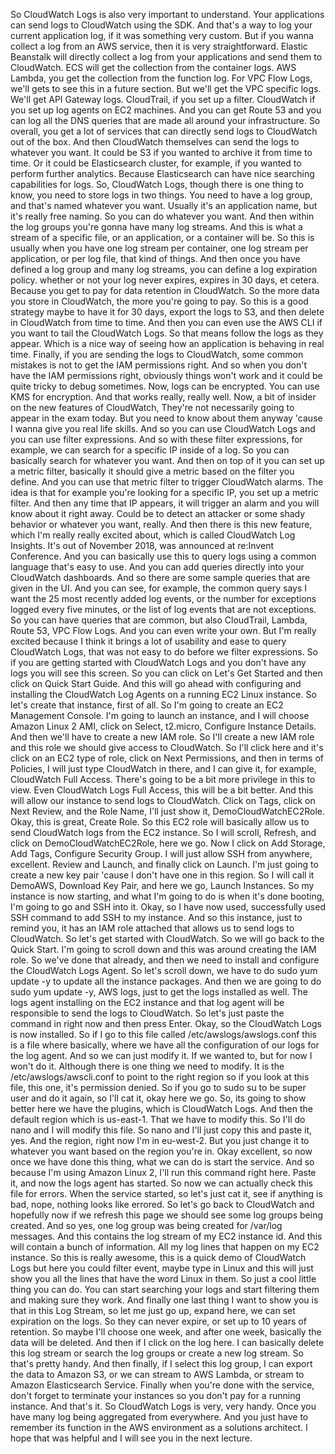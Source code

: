 
<v Narrator>So CloudWatch Logs is also</v>
very important to understand.
Your applications can send logs
to CloudWatch using the SDK.
And that's a way to log your
current application log,
if it was something very custom.
But if you wanna collect a log from an AWS service,
then it is very straightforward.
Elastic Beanstalk will directly collect
a log from your applications
and send them to CloudWatch.
ECS will get the collection from the container logs.
AWS Lambda, you get the collection from the function log.
For VPC Flow Logs, we'll gets
to see this in a future section.
But we'll get the VPC specific logs.
We'll get API Gateway logs.
CloudTrail, if you set up a filter.
CloudWatch if you set up log agents on EC2 machines.
And you can get Route 53 and you can log
all the DNS queries that are
made all around your infrastructure.
So overall, you get a lot of services that can
directly send logs to CloudWatch out of the box.
And then CloudWatch themselves can
send the logs to whatever you want.
It could be S3 if you wanted
to archive it from time to time.
Or it could be Elasticsearch cluster, for example,
if you wanted to perform further analytics.
Because Elasticsearch can have
nice searching capabilities for logs.
So, CloudWatch Logs, though there is one thing
to know, you need to store logs in two things.
You need to have a log group,
and that's named whatever you want.
Usually it's an application name,
but it's really free naming.
So you can do whatever you want.
And then within the log groups
you're gonna have many log streams.
And this is what a stream of a specific file,
or an application, or a container will be.
So this is usually when you have one log stream
per container, one log stream per application,
or per log file, that kind of things.
And then once you have defined a log group
and many log streams,
you can define a log expiration policy.
whether or not your log never expires,
expires in 30 days, et cetera.
Because you get to pay for data retention in CloudWatch.
So the more data you store in CloudWatch,
the more you're going to pay.
So this is a good strategy maybe
to have it for 30 days, export the logs to S3,
and then delete in CloudWatch from time to time.
And then you can even use the AWS CLI
if you want to tail the CloudWatch Logs.
So that means follow the logs as they appear.
Which is a nice way of seeing how
an application is behaving in real time.
Finally, if you are sending the logs to CloudWatch,
some common mistakes is not
to get the IAM permissions right.
And so when you don't have the IAM permissions right,
obviously things won't work
and it could be quite tricky to debug sometimes.
Now, logs can be encrypted.
You can use KMS for encryption.
And that works really, really well.
Now, a bit of insider on the new features of CloudWatch,
They're not necessarily going
to appear in the exam today.
But you need to know about them anyway
'cause I wanna give you real life skills.
And so you can use CloudWatch Logs
and you can use filter expressions.
And so with these filter expressions, for example,
we can search for a specific IP inside of a log.
So you can basically
search for whatever you want.
And then on top of it you can set up a metric filter,
basically it should give a metric
based on the filter you define.
And you can use that metric filter
to trigger CloudWatch alarms.
The idea is that for example you're looking for
a specific IP, you set up a metric filter.
And then any time that IP appears,
it will trigger an alarm
and you will know about it right away.
Could be to detect an attacker
or some shady behavior or whatever you want, really.
And then there is this new feature,
which I'm really really excited about,
which is called CloudWatch Log Insights.
It's out of November 2018,
was announced at re:Invent Conference.
And you can basically use this to query logs
using a common language that's easy to use.
And you can add queries directly
into your CloudWatch dashboards.
And so there are some sample queries
that are given in the UI.
And you can see, for example, the common query says
I want the 25 most recently added log events,
or the number for exceptions logged
every five minutes, or the list
of log events that are not exceptions.
So you can have queries that are common,
but also CloudTrail, Lambda, Route 53, VPC Flow Logs.
And you can even write your own.
But I'm really excited because I think
it brings a lot of usability and ease
to query CloudWatch Logs, that was not easy
to do before we filter expressions.
So if you are getting started with CloudWatch Logs
and you don't have any logs
you will see this screen.
So you can click on Let's Get Started
and then click on Quick Start Guide.
And this will go ahead with configuring
and installing the CloudWatch Log Agents
on a running EC2 Linux instance.
So let's create that instance, first of all.
So I'm going to create an EC2 Management Console.
I'm going to launch an instance,
and I will choose Amazon Linux 2 AMI, click on Select,
t2.micro, Configure Instance Details.
And then we'll have to create a new IAM role.
So I'll create a new IAM role
and this role we should give access to CloudWatch.
So I'll click here and it's click on an EC2 type of role,
click on Next Permissions, and then in terms of Policies,
I will just type CloudWatch in there,
and I can give it, for example, CloudWatch Full Access.
There's going to be a bit more privilege in this to view.
Even CloudWatch Logs Full Access, this will be a bit better.
And this will allow our instance
to send logs to CloudWatch.
Click on Tags, click on Next Review, and
the Role Name, I'll just show it, DemoCloudWatchEC2Role.
Okay, this is great, Create Role.
So this EC2 role will basically
allow us to send CloudWatch logs
from the EC2 instance.
So I will scroll, Refresh,
and click on DemoCloudWatchEC2Role, here we go.
Now I click on Add Storage, Add Tags,
Configure Security Group.
I will just allow SSH from anywhere, excellent.
Review and Launch, and finally click on Launch.
I'm just going to create a new key pair
'cause I don't have one in this region.
So I will call it DemoAWS, Download Key Pair,
and here we go, Launch Instances.
So my instance is now starting,
and what I'm going to do is when it's done booting,
I'm going to go and SSH into it.
Okay, so I have now used, successfully used
SSH command to add SSH to my instance.
And so this instance, just to remind you,
it has an IAM role attached
that allows us to send logs to CloudWatch.
So let's get started with CloudWatch.
So we will go back to the Quick Start.
I'm going to scroll down
and this was around creating the IAM role.
So we've done that already, and then we need
to install and configure the CloudWatch Logs Agent.
So let's scroll down, we have to do
sudo yum update -y to update
all the instance packages.
And then we are going to do sudo yum update -y,
AWS logs, just to get the logs installed as well.
The logs agent installing on the
EC2 instance and that log agent
will be responsible to send the logs to CloudWatch.
So let's just paste the command
in right now and then press Enter.
Okay, so the CloudWatch Logs is now installed.
So if I go to this file called /etc/awslogs/awslogs.conf
this is a file where basically,
where we have all the configuration
of our logs for the log agent.
And so we can just modify it.
If we wanted to, but for now I won't do it.
Although there is one thing we need to modify.
It is the /etc/awslogs/awscli.conf to
point to the right region so if you
look at this file, this one, it's permission denied.
So if you go to sudo su to be super user
and do it again, so I'll cat it, okay here we go.
So, its going to show better
here we have the plugins,
which is CloudWatch Logs.
And then the default region which is us-east-1.
That we have to modify this.
So I'll do nano and I will modify this file.
So nano and I'll just copy this and paste it, yes.
And the region, right now I'm in eu-west-2.
But you just change it to whatever you want
based on the region you're in.
Okay excellent, so now once we have done this thing,
what we can do is start the service.
And so because I'm using Amazon Linux 2,
I'll run this command right here.
Paste it, and now the logs agent has started.
So now we can actually check this file for errors.
When the service started, so let's just cat it,
see if anything is bad, nope, nothing looks like errored.
So let's go back to CloudWatch
and hopefully now if we refresh this page
we should see some log groups being created.
And so yes, one log group
was being created for /var/log messages.
And this contains the log stream of my EC2 instance id.
And this will contain a bunch of information.
All my log lines that happen on my EC2 instance.
So this is really awesome, this is a quick demo
of CloudWatch Logs but here you could filter event,
maybe type in Linux and this will just show you
all the lines that have the word Linux in them.
So just a cool little thing you can do.
You can start searching your logs
and start filtering them and making sure they work.
And finally one last thing I want to show you
is that in this Log Stream,
so let me just go up, expand here,
we can set expiration on the logs.
So they can never expire, or set up
to 10 years of retention.
So maybe I'll choose one week,
and after one week,
basically the data will be deleted.
And then if I click on the log here.
I can basically delete this log stream
or search the log groups or create a new log stream.
So that's pretty handy.
And then finally, if I select this log group,
I can export the data to Amazon S3,
or we can stream to AWS Lambda,
or stream to Amazon Elasticsearch Service.
Finally when you're done with the service,
don't forget to terminate your instances
so you don't pay for a running instance.
And that's it.
So CloudWatch Logs is very, very handy.
Once you have many log being aggregated from everywhere.
And you just have to remember
its function in the AWS environment
as a solutions architect.
I hope that was helpful
and I will see you in the next lecture.